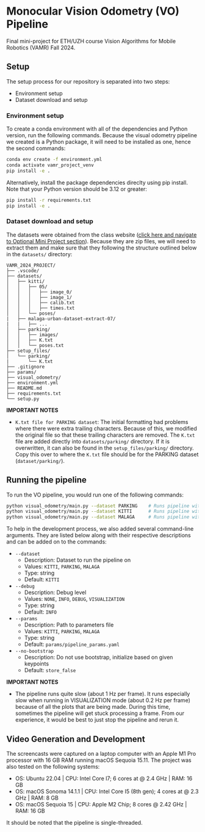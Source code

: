 # Monocular Vision Odometry (VO) Pipeline
Final mini-project for ETH/UZH course Vision Algorithms for Mobile Robotics (VAMR) Fall 2024.

## Setup
The setup process for our repository is separated into two steps: 
- Environment setup
- Dataset download and setup

### Environment setup 
To create a conda environment with all of the dependencies and Python version, run the following commands. Because the visual odometry pipeline we created is a Python package, it will need to be installed as one, hence the second commands:
```bash
conda env create -f environment.yml
conda activate vamr_project_venv
pip install -e .
```

Alternatively, install the package dependencies direclty using pip install. Note that your Python version should be 3.12 or greater:
```bash
pip install -r requirements.txt
pip install -e .
```

### Dataset download and setup 
The datasets were obtained from the class website ([click here and navigate to Optional Mini Project section](https://rpg.ifi.uzh.ch/teaching.html)). Because they are zip files, we will need to extract them and make sure that they following the structure outlined below in the `datasets/` directory: 

```
VAMR_2024_PROJECT/
├── .vscode/
├── datasets/
│   ├── kitti/
│   │   ├── 05/
│   │   │   ├── image_0/
│   │   │   ├── image_1/
│   │   │   ├── calib.txt
│   │   │   ├── times.txt
│   │   └── poses/
|   ├── malaga-urban-dataset-extract-07/
|   |   ├── ...
│   ├── parking/
│   │   ├── images/
│   │   ├── K.txt
│   │   └── poses.txt
├── setup_files/
│   └── parking/
|       └── K.txt
├── .gitignore
├── params/
├── visual_odometry/
├── environment.yml
├── README.md
├── requirements.txt
└── setup.py
```

**IMPORTANT NOTES**
- `K.txt file for PARKING dataset`: The initial formatting had problems where there were extra trailing characters. Because of this, we modified the original file so that these trailing characters are removed. The `K.txt` file are added directly into `datasets/parking/` directory. If it is overwritten, it can also be found in the `setup_files/parking/` directory. Copy this over to where the `K.txt` file should be for the PARKING dataset (`dataset/parking/`). 

## Running the pipeline
To run the VO pipeline, you would run one of the following commands:
```bash
python visual_odometry/main.py --dataset PARKING    # Runs pipeline with PARKING dataset
python visual_odometry/main.py --dataset KITTI      # Runs pipeline with KITTI dataset
python visual_odometry/main.py --dataset MALAGA     # Runs pipeline with MALAGA dataset
```

To help in the development process, we also added several command-line arguments. They are listed below along with their respective descriptions and can be added on to the commands: 
-  `--dataset`
    - Description: Dataset to run the pipeline on
    - Values: `KITTI`, `PARKING`, `MALAGA`
    - Type: string
    - Default: `KITTI`
-  `--debug`
    - Description: Debug level
    - Values: `NONE`, `INFO`, `DEBUG`, `VISUALIZATION`
    - Type: string
    - Default: `INFO`
-  `--params`
    - Description: Path to parameters file
    - Values: `KITTI`, `PARKING`, `MALAGA`
    - Type: string
    - Default: `params/pipeline_params.yaml`
-  `--no-bootstrap`
    - Description: Do not use bootstrap, initialize based on given keypoints
    - Default: `store_false`

**IMPORTANT NOTES**
- The pipeline runs quite slow (about 1 Hz per frame). It runs especially slow when running in VISUALIZATION mode (about 0.2 Hz per frame) because of all the plots that are being made. During this time, sometimes the pipeline will get stuck processing a frame. From our experience, it would be best to just stop the pipeline and rerun it. 

## Video Generation and Development
The screencasts were captured on a laptop computer with an Apple M1 Pro processor with 16 GB RAM running macOS Sequoia 15.11. The project was also tested on the following systems: 

- OS: Ubuntu 22.04          | CPU: Intel Core I7; 6 cores at @ 2.4 GHz              | RAM: 16 GB
- OS: macOS Sonoma 14.1.1   | CPU: Intel Core I5 (8th gen); 4 cores at @ 2.3 GHz    | RAM: 8 GB
- OS: macOS Sequoia 15      | CPU: Apple M2 Chip; 8 cores @ 2.42 GHz                | RAM: 16 GB

It should be noted that the pipeline is single-threaded. 

